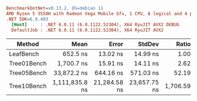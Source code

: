 ``` ini

BenchmarkDotNet=v0.13.2, OS=debian 11
AMD Ryzen 5 3550H with Radeon Vega Mobile Gfx, 1 CPU, 8 logical and 4 physical cores
.NET SDK=6.0.403
  [Host]     : .NET 6.0.11 (6.0.1122.52304), X64 RyuJIT AVX2 DEBUG
  DefaultJob : .NET 6.0.11 (6.0.1122.52304), X64 RyuJIT AVX2


```
|      Method |           Mean |        Error |       StdDev |    Ratio | RatioSD |
|------------ |---------------:|-------------:|-------------:|---------:|--------:|
|   LeafBench |       652.5 ns |     13.02 ns |     14.99 ns |     1.00 |    0.00 |
| Tree01Bench |     1,700.7 ns |     15.91 ns |     14.11 ns |     2.62 |    0.07 |
| Tree05Bench |    33,872.2 ns |    644.16 ns |    571.03 ns |    52.19 |    1.33 |
| Tree10Bench | 1,111,835.8 ns | 21,284.58 ns | 23,657.75 ns | 1,706.59 |   51.90 |
